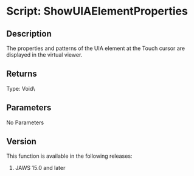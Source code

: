 # Script: ShowUIAElementProperties

## Description

The properties and patterns of the UIA element at the Touch cursor are
displayed in the virtual viewer.

## Returns

Type: Void\

## Parameters

No Parameters

## Version

This function is available in the following releases:

1.  JAWS 15.0 and later
